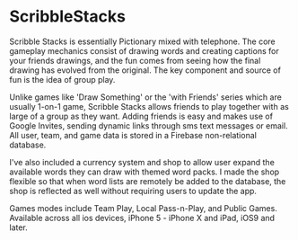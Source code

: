 # ScribbleStacks
Scribble Stacks is essentially Pictionary mixed with telephone. The core gameplay mechanics consist of drawing words and creating captions for your friends drawings, and the fun comes from seeing how the final drawing has evolved from the original. The key component and source of fun is the idea of group play.

Unlike games like 'Draw Something' or the 'with Friends' series which are usually 1-on-1 game, Scribble Stacks allows friends to play together with as large of a group as they want. Adding friends is easy and makes use of Google Invites, sending dynamic links through sms text messages or email. All user, team, and game data is stored in a Firebase non-relational database.

I've also included a currency system and shop to allow user expand the available words they can draw with themed word packs. I made the shop flexible so that when word lists are remotely be added to the database, the shop is reflected as well without requiring users to update the app.

Games modes include Team Play, Local Pass-n-Play, and Public Games. Available across all ios devices, iPhone 5 - iPhone X and iPad, iOS9 and later.
